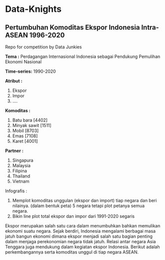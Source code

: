 # Data-Knights
## Pertumbuhan Komoditas Ekspor Indonesia Intra-ASEAN 1996-2020
Repo for competition by Data Junkies

**Tema :** Perdagangan Internasional Indonesia sebagai Pendukung Pemulihan Ekonomi Nasional

**Time-series:** 1990-2020

**Atribut :**
1. Ekspor
2. Impor
3. ....

**Komoditas :**
1. Batu bara [4402]
2. Minyak sawit [1511]
3. Mobil [8703]
4. Emas [7108]
5. Karet [4001]

**Partner :**
1. Singapura
2. Malaysia
3. Filipina
4. Thailand
5. Vietnam

Infografis :
1. Memplot komoditas unggulan (ekspor dan import) tiap negara dan beri nilainya. (dalam bentuk peta) 5 negara tetapi plot petanya semua negara.
2. Bikin line plot total ekspor dan impor dari 1991-2020 segaris

Ekspor merupakan salah satu cara dalam menumbuhkan bahkan memulikan ekonomi suatu negara. Sejak berdiri, Indonesia mengalami berbagai masa jatuh bangun ekonomi dimana ekspor menjadi salah satu bagian penting dalam menjaga perekonomian negara tidak jatuh. Relasi antar negara Asia Tenggara juga mendukung dalam kegiatan ekspor Indonesia. Berikut adalah perkembangannya serta komoditas unggul di tiap negara ASEAN. 

